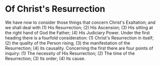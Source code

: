 # Of Christ's Resurrection

We have now to consider those things that concern Christ's Exaltation; and we shall deal with (1) His Resurrection; (2) His Ascension; (3) His sitting at the right hand of God the Father; (4) His Judiciary Power. Under the first heading there is a fourfold consideration: (1) Christ's Resurrection in itself; (2) the quality of the Person rising; (3) the manifestation of the Resurrection; (4) its causality. Concerning the first there are four points of inquiry:
(1) The necessity of His Resurrection;
(2) The time of the Resurrection;
(3) Its order;
(4) Its cause.